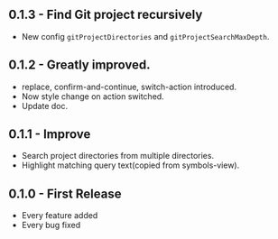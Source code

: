## 0.1.3 - Find Git project recursively
- New config `gitProjectDirectories` and `gitProjectSearchMaxDepth`.

## 0.1.2 - Greatly improved.
- replace, confirm-and-continue, switch-action introduced.
- Now style change on action switched.
- Update doc.

## 0.1.1 - Improve
- Search project directories from multiple directories.
- Highlight matching query text(copied from symbols-view).

## 0.1.0 - First Release
* Every feature added
* Every bug fixed
